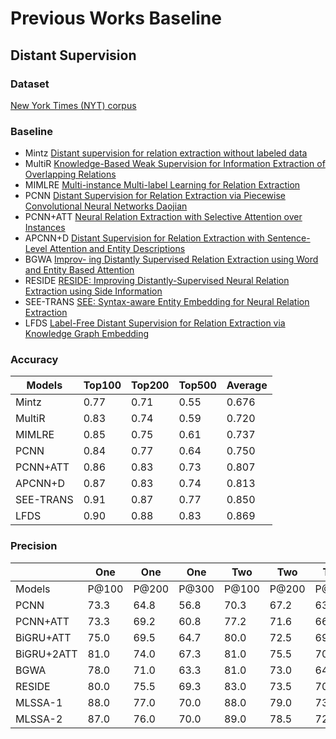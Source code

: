 # Previous Works Baseline
## Distant Supervision
### Dataset
[New York Times (NYT) corpus]()
### Baseline
- Mintz [Distant supervision for relation extraction without labeled data](http://www.aclweb.org/anthology/P09-1113)
- MultiR [Knowledge-Based Weak Supervision for Information Extraction of Overlapping Relations](http://www.aclweb.org/anthology/P11-1055)
- MIMLRE [Multi-instance Multi-label Learning for Relation Extraction](http://www.aclweb.org/anthology/D12-1042)
- PCNN [Distant Supervision for Relation Extraction via Piecewise Convolutional Neural Networks
Daojian](http://www.emnlp2015.org/proceedings/EMNLP/pdf/EMNLP203.pdf)
- PCNN+ATT [Neural Relation Extraction with Selective Attention over Instances](http://www.aclweb.org/anthology/P16-1200)
- APCNN+D [Distant Supervision for Relation Extraction with Sentence-Level Attention and Entity Descriptions](<https://pdfs.semanticscholar.org/b8da/823ad81e3b8e5b80d8286129fdb1d9132e7.pdf?_ga=2.25061362.950242724.1556102255-1721389731.1530185202>) 
- BGWA [Improv- ing Distantly Supervised Relation Extraction using Word and Entity Based Attention](https://arxiv.org/pdf/1804.06987.pdf)
- RESIDE [RESIDE: Improving Distantly-Supervised Neural Relation Extraction using Side Information](http://malllabiisc.github.io/publications/papers/reside_emnlp18.pdf)
- SEE-TRANS [SEE: Syntax-aware Entity Embedding for Neural Relation Extraction](http://arxiv.org/abs/1801.03603)
- LFDS [Label-Free Distant Supervision for Relation Extraction via Knowledge Graph Embedding](http://aclweb.org/anthology/D18-1248)
### Accuracy

| Models 	| Top100 	| Top200 	| Top500 	| Average 	|
|--------	|--------	|--------	|--------	|---------	|
|    Mintz    	|0.77|0.71|0.55|0.676|
|   MultiR     	|0.83|0.74|0.59|0.720|
|    MIMLRE    	|0.85|0.75|0.61|0.737|
|    PCNN    	  |0.84|0.77|0.64|0.750|
|    PCNN+ATT   |0.86|0.83|0.73|0.807|
|   APCNN+D     |0.87|0.83|0.74|0.813|
|    SEE-TRANS  |0.91|0.87|0.77|0.850|
|    LFDS    	  |0.90|0.88|0.83|0.869|

### Precision
|  	| One 	| One 	| One 	| Two 	| Two 	| Two 	| All 	| All 	| All 	|
|------------	|-------	|-------	|-------	|-------	|-------	|-------	|-------	|-------	|-------	|
| Models 	| P@100 	| P@200 	| P@300 	| P@100 	| P@200 	| P@300 	| P@100 	| P@200 	| P@300 	|
| PCNN 	| 73.3 	| 64.8 	| 56.8 	| 70.3 	| 67.2 	| 63.1 	| 72.3 	| 69.7 	| 64.1 	|
| PCNN+ATT 	| 73.3 	| 69.2 	| 60.8 	| 77.2 	| 71.6 	| 66.1 	| 76.2 	| 73.1 	| 67.4 	|
| BiGRU+ATT 	| 75.0 	| 69.5 	| 64.7 	| 80.0 	| 72.5 	| 69.3 	| 82.0 	| 76.5 	| 71.3 	|
| BiGRU+2ATT 	| 81.0 	| 74.0 	| 67.3 	| 81.0 	| 75.5 	| 70.7 	| 81.0 	| 76.0 	| 72.7 	|
| BGWA 	| 78.0 	| 71.0 	| 63.3 	| 81.0 	| 73.0 	| 64.0 	| 82.0 	| 75.0 	| 72.0 	|
| RESIDE 	| 80.0 	| 75.5 	| 69.3 	| 83.0 	| 73.5 	| 70.6 	| 84.0 	| 78.5 	| 75.6 	|
| MLSSA-1 	| 88.0 	| 77.0 	| 70.0 	| 88.0 	| 79.0 	| 73.3 	| 87.0 	| 81.5 	| 76.0 	|
| MLSSA-2 	| 87.0 	| 76.0 	| 70.0 	| 89.0 	| 78.5 	| 72.3 	| 90.0 	| 81.5 	| 77.0 	|
